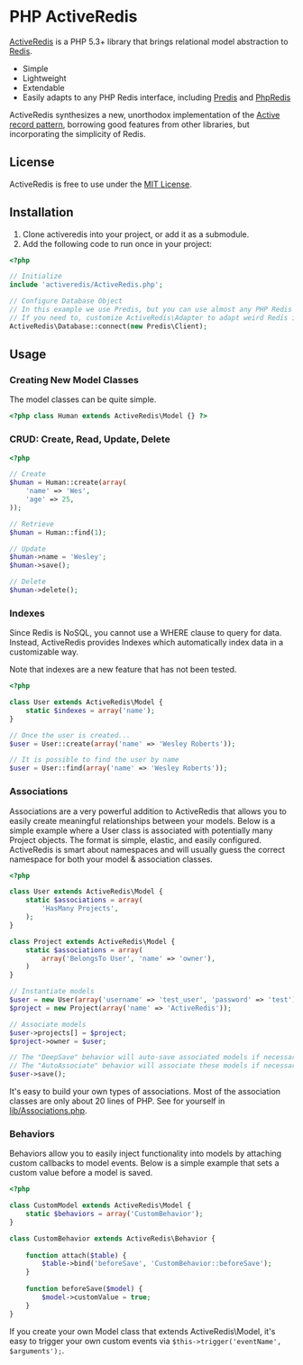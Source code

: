 # PHP ActiveRedis

[ActiveRedis](https://github.com/jchook/activeredis) is a PHP 5.3+ library that brings relational model abstraction to [Redis](http://redis.io/).

* Simple
* Lightweight
* Extendable
* Easily adapts to any PHP Redis interface, including [Predis](https://github.com/nrk/predis) and [PhpRedis](https://github.com/nicolasff/phpredis)

ActiveRedis synthesizes a new, unorthodox implementation of the [Active record pattern](http://en.wikipedia.org/wiki/Active_record_pattern), borrowing good features from other libraries, but incorporating the simplicity of Redis.

## License

ActiveRedis is free to use under the [MIT License](http://www.opensource.org/licenses/MIT). 


## Installation

1. Clone activeredis into your project, or add it as a submodule.
1. Add the following code to run once in your project:


```php
<?php

// Initialize
include 'activeredis/ActiveRedis.php';

// Configure Database Object
// In this example we use Predis, but you can use almost any PHP Redis interface.
// If you need to, customize ActiveRedis\Adapter to adapt weird Redis interfaces.
ActiveRedis\Database::connect(new Predis\Client);

```

## Usage

### Creating New Model Classes

The model classes can be quite simple.

```php
<?php class Human extends ActiveRedis\Model {} ?>
```

### CRUD: Create, Read, Update, Delete

```php
<?php

// Create
$human = Human::create(array(
	'name' => 'Wes',
	'age' => 25,
));

// Retrieve
$human = Human::find(1);

// Update
$human->name = 'Wesley';
$human->save();

// Delete
$human->delete();

```

### Indexes

Since Redis is NoSQL, you cannot use a WHERE clause to query for data. Instead, ActiveRedis provides Indexes which automatically index data in a customizable way.

Note that indexes are a new feature that has not been tested.

```php
<?php

class User extends ActiveRedis\Model {
	static $indexes = array('name');
}

// Once the user is created...
$user = User::create(array('name' => 'Wesley Roberts'));

// It is possible to find the user by name
$user = User::find(array('name' => 'Wesley Roberts'));

```

### Associations

Associations are a very powerful addition to ActiveRedis that allows you to easily create meaningful relationships between your models. Below is a simple example where a User class is associated with potentially many Project objects. The format is simple, elastic, and easily configured. ActiveRedis is smart about namespaces and will usually guess the correct namespace for both your model & association classes.

```php
<?php

class User extends ActiveRedis\Model {
	static $associations = array(
		'HasMany Projects',
	);
}

class Project extends ActiveRedis\Model {
	static $associations = array(
		array('BelongsTo User', 'name' => 'owner'),
	)
}

// Instantiate models
$user = new User(array('username' => 'test_user', 'password' => 'test'));
$project = new Project(array('name' => 'ActiveRedis'));

// Associate models
$user->projects[] = $project;
$project->owner = $user;

// The "DeepSave" behavior will auto-save associated models if necessary
// The "AutoAssociate" behavior will associate these models if necessary
$user->save();

````

It's easy to build your own types of associations. Most of the association classes are only about 20 lines of PHP. See for yourself in [lib/Associations.php](https://github.com/jchook/activeredis/blob/master/lib/Associations.php "Read Associations.php").


### Behaviors

Behaviors allow you to easily inject functionality into models by attaching custom callbacks to model events. Below is a simple example that sets a custom value before a model is saved.

```php
<?php

class CustomModel extends ActiveRedis\Model {
	static $behaviors = array('CustomBehavior');
}

class CustomBehavior extends ActiveRedis\Behavior {
		
	function attach($table) {
		$table->bind('beforeSave', 'CustomBehavior::beforeSave');
	}
	
	function beforeSave($model) {
		$model->customValue = true;
	}
}
```

If you create your own Model class that extends ActiveRedis\Model, it's easy to trigger your own custom events via ```$this->trigger('eventName', $arguments');```.


